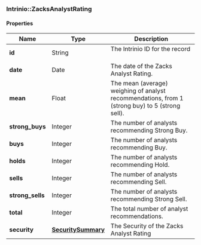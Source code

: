 

[//]: # (CLASS:Intrinio::ZacksAnalystRating)

[//]: # (KIND:object)

### Intrinio::ZacksAnalystRating

#### Properties

[//]: # (START_DEFINITION)

Name | Type | Description
------------ | ------------- | -------------
**id** | String | The Intrinio ID for the record &nbsp;
**date** | Date | The date of the Zacks Analyst Rating. &nbsp;
**mean** | Float | The mean (average) weighing of analyst recommendations, from 1 (strong buy) to 5 (strong sell). &nbsp;
**strong_buys** | Integer | The number of analysts recommending Strong Buy. &nbsp;
**buys** | Integer | The number of analysts recommending Buy. &nbsp;
**holds** | Integer | The number of analysts recommending Hold. &nbsp;
**sells** | Integer | The number of analysts recommending Sell. &nbsp;
**strong_sells** | Integer | The number of analysts recommending Strong Sell. &nbsp;
**total** | Integer | The total number of analyst recommendations. &nbsp;
**security** | [**SecuritySummary**](SecuritySummary.md) | The Security of the Zacks Analyst Rating &nbsp;

[//]: # (END_DEFINITION)


[//]: # (CONTAINED_CLASS:Intrinio::SecuritySummary)



